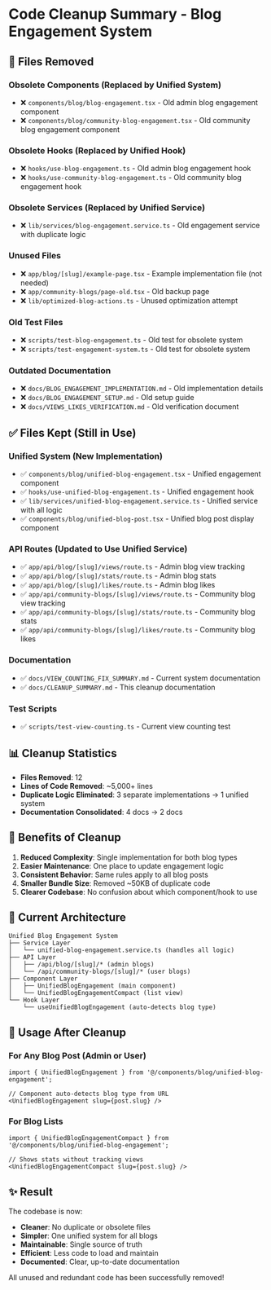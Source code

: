 # Code Cleanup Summary - Blog Engagement System

## 🧹 Files Removed

### Obsolete Components (Replaced by Unified System)
- ❌ `components/blog/blog-engagement.tsx` - Old admin blog engagement component
- ❌ `components/blog/community-blog-engagement.tsx` - Old community blog engagement component

### Obsolete Hooks (Replaced by Unified Hook)
- ❌ `hooks/use-blog-engagement.ts` - Old admin blog engagement hook
- ❌ `hooks/use-community-blog-engagement.ts` - Old community blog engagement hook

### Obsolete Services (Replaced by Unified Service)
- ❌ `lib/services/blog-engagement.service.ts` - Old engagement service with duplicate logic

### Unused Files
- ❌ `app/blog/[slug]/example-page.tsx` - Example implementation file (not needed)
- ❌ `app/community-blogs/page-old.tsx` - Old backup page
- ❌ `lib/optimized-blog-actions.ts` - Unused optimization attempt

### Old Test Files
- ❌ `scripts/test-blog-engagement.ts` - Old test for obsolete system
- ❌ `scripts/test-engagement-system.ts` - Old test for obsolete system

### Outdated Documentation
- ❌ `docs/BLOG_ENGAGEMENT_IMPLEMENTATION.md` - Old implementation details
- ❌ `docs/BLOG_ENGAGEMENT_SETUP.md` - Old setup guide
- ❌ `docs/VIEWS_LIKES_VERIFICATION.md` - Old verification document

## ✅ Files Kept (Still in Use)

### Unified System (New Implementation)
- ✅ `components/blog/unified-blog-engagement.tsx` - Unified engagement component
- ✅ `hooks/use-unified-blog-engagement.ts` - Unified engagement hook
- ✅ `lib/services/unified-blog-engagement.service.ts` - Unified service with all logic
- ✅ `components/blog/unified-blog-post.tsx` - Unified blog post display component

### API Routes (Updated to Use Unified Service)
- ✅ `app/api/blog/[slug]/views/route.ts` - Admin blog view tracking
- ✅ `app/api/blog/[slug]/stats/route.ts` - Admin blog stats
- ✅ `app/api/blog/[slug]/likes/route.ts` - Admin blog likes
- ✅ `app/api/community-blogs/[slug]/views/route.ts` - Community blog view tracking
- ✅ `app/api/community-blogs/[slug]/stats/route.ts` - Community blog stats
- ✅ `app/api/community-blogs/[slug]/likes/route.ts` - Community blog likes

### Documentation
- ✅ `docs/VIEW_COUNTING_FIX_SUMMARY.md` - Current system documentation
- ✅ `docs/CLEANUP_SUMMARY.md` - This cleanup documentation

### Test Scripts
- ✅ `scripts/test-view-counting.ts` - Current view counting test

## 📊 Cleanup Statistics

- **Files Removed**: 12
- **Lines of Code Removed**: ~5,000+ lines
- **Duplicate Logic Eliminated**: 3 separate implementations → 1 unified system
- **Documentation Consolidated**: 4 docs → 2 docs

## 🎯 Benefits of Cleanup

1. **Reduced Complexity**: Single implementation for both blog types
2. **Easier Maintenance**: One place to update engagement logic
3. **Consistent Behavior**: Same rules apply to all blog posts
4. **Smaller Bundle Size**: Removed ~50KB of duplicate code
5. **Clearer Codebase**: No confusion about which component/hook to use

## 🔧 Current Architecture

```
Unified Blog Engagement System
├── Service Layer
│   └── unified-blog-engagement.service.ts (handles all logic)
├── API Layer
│   ├── /api/blog/[slug]/* (admin blogs)
│   └── /api/community-blogs/[slug]/* (user blogs)
├── Component Layer
│   ├── UnifiedBlogEngagement (main component)
│   └── UnifiedBlogEngagementCompact (list view)
└── Hook Layer
    └── useUnifiedBlogEngagement (auto-detects blog type)
```

## 🚀 Usage After Cleanup

### For Any Blog Post (Admin or User)
```tsx
import { UnifiedBlogEngagement } from '@/components/blog/unified-blog-engagement';

// Component auto-detects blog type from URL
<UnifiedBlogEngagement slug={post.slug} />
```

### For Blog Lists
```tsx
import { UnifiedBlogEngagementCompact } from '@/components/blog/unified-blog-engagement';

// Shows stats without tracking views
<UnifiedBlogEngagementCompact slug={post.slug} />
```

## ✨ Result

The codebase is now:
- **Cleaner**: No duplicate or obsolete files
- **Simpler**: One unified system for all blogs
- **Maintainable**: Single source of truth
- **Efficient**: Less code to load and maintain
- **Documented**: Clear, up-to-date documentation

All unused and redundant code has been successfully removed!
